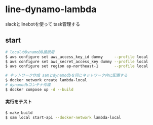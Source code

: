 
# line-dynamo-lambda
slackとlinebotを使って
task管理する

## start
```bash
# localのDynamoDB接続用
$ aws configure set aws_access_key_id dummy     --profile local
$ aws configure set aws_secret_access_key dummy --profile local
$ aws configure set region ap-northeast-1       --profile local

# ネットワーク作成 samとdynamodbを同じネットワーク内に配置する
$ docker network create lambda-local
# dynamodbコンテナ作成
$ docker compose up -d --build
```

#### 実行をテスト
```bash
$ make build
$ sam local start-api --docker-network lambda-local
```